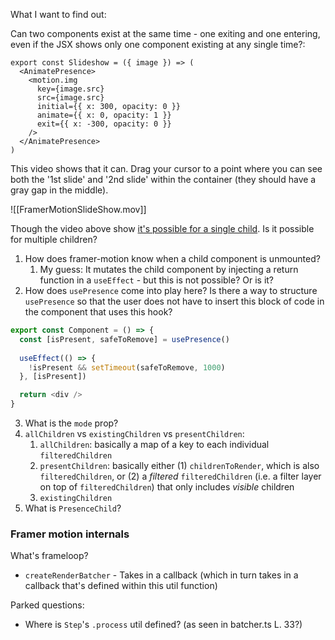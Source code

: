 What I want to find out:

Can two components exist at the same time - one exiting and one entering, even if the JSX shows only one component existing at any single time?:
```tsx
export const Slideshow = ({ image }) => (
  <AnimatePresence>
    <motion.img
      key={image.src}
      src={image.src}
      initial={{ x: 300, opacity: 0 }}
      animate={{ x: 0, opacity: 1 }}
      exit={{ x: -300, opacity: 0 }}
    />
  </AnimatePresence>
)
```

This video shows that it can. Drag your cursor to a point where you can see both the '1st slide' and '2nd slide' within the container (they should have a gray gap in the middle).

![[FramerMotionSlideShow.mov]]

Though the video above show [it's possible for a single child](https://www.framer.com/motion/animate-presence/##exit-animations). Is it possible for multiple children?

1. How does framer-motion know when a child component is unmounted?
	1. My guess: It mutates the child component by injecting a return function in a `useEffect` - but this is not possible? Or is it?
2. How does `usePresence` come into play here? Is there a way to structure `usePresence` so that the user does not have to insert this block of code in the component that uses this hook?
```ts
export const Component = () => {
  const [isPresent, safeToRemove] = usePresence()
  
  useEffect(() => {
    !isPresent && setTimeout(safeToRemove, 1000)
  }, [isPresent])

  return <div />
}
```
3. What is the `mode` prop?
4. `allChildren` vs `existingChildren` vs `presentChildren`:
	1. `allChildren`: basically a map of a key to each individual `filteredChildren`
	2. `presentChildren`: basically either (1) `childrenToRender`, which is also `filteredChildren`, or (2) a *filtered* `filteredChildren` (i.e. a filter layer on top of `filteredChildren`) that only includes *visible* children
	3. `existingChildren`
5. What is `PresenceChild`?

### Framer motion internals

What's frameloop?
- `createRenderBatcher` - Takes in a callback (which in turn takes in a callback that's defined within this util function)

Parked questions:
- Where is `Step`'s `.process` util defined? (as seen in batcher.ts L. 33?)
